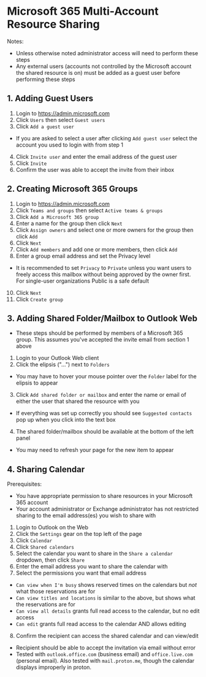 # Microsoft 365 Multi-Account Resource Sharing

Notes:  

* Unless otherwise noted administrator access will need to perform these steps  
* Any external users (accounts not controlled by the Microsoft account the shared resource is on) must be added as a guest user before performing these steps  

## 1. Adding Guest Users

1. Login to https://admin.microsoft.com  
2. Click `Users` then select `Guest users`  
3. Click `Add a guest user`  
  * If you are asked to select a user after clicking `Add guest user`  select the account you used to login with from step 1  
4. Click `Invite user` and enter the email address of the guest user  
5. Click `Invite`  
6. Confirm the user was able to accept the invite from their inbox  

## 2. Creating Microsoft 365 Groups

1. Login to https://admin.microsoft.com  
2. Click `Teams and groups` then select `Active teams & groups`  
3. Click `Add a Microsoft 365 group`  
4. Enter a name for the group then click `Next`  
5. Click `Assign owners` and select one or more owners for the group then click `Add`  
7. Click `Next`  
8. Click `Add members` and add one or more members, then click `Add`  
9. Enter a group email address and set the Privacy level  
  * It is recommended to set `Privacy` to `Private` unless you want users to freely access this mailbox without being approved by the owner first. For single-user organizations Public is a safe default  
10. Click `Next`  
11. Click `Create group`  

## 3. Adding Shared Folder/Mailbox to Outlook Web

* These steps should be performed by members of a Microsoft 365 group. This assumes you've accepted the invite email from section 1 above  

1. Login to your Outlook Web client  
2. Click the elipsis ("...") next to `Folders`  
  * You may have to hover your mouse pointer over the `Folder` label for the elipsis to appear  
3. Click `Add shared folder or mailbox` and enter the name or email of either the user that shared the resource with you  
  * If everything was set up correctly you should see `Suggested contacts` pop up when you click into the text box  
4. The shared folder/mailbox should be available at the bottom of the left panel  
  * You may need to refresh your page for the new item to appear  

## 4. Sharing Calendar

Prerequisites:  

* You have appropriate permission to share resources in your Microsoft 365 account  
* Your account administrator or Exchange administrator has not restricted sharing to the email address(es) you wish to share with  

1. Login to Outlook on the Web  
2. Click the `Settings` gear on the top left of the page  
3. Click `Calendar`  
4. Click `Shared calendars`  
5. Select the calendar you want to share in the `Share a calendar` dropdown, then click `Share`  
6. Enter the email address you want to share the calendar with  
7. Select the permissions you want that email address  
  * `Can view when I'm busy` shows reserved times on the calendars but _not_ what those reservations are for  
  * `Can view titles and locations` is similar to the above, but shows what the reservations are for  
  * `Can view all details` grants full read access to the calendar, but no edit access  
  * `Can edit` grants full read access to the calendar AND allows editing  
8. Confirm the recipient can access the shared calendar and can view/edit  
  * Recipient should be able to accept the invitation via email without error  
  * Tested with `outlook.office.com` (business email) and `office.live.com` (personal email). Also tested with `mail.proton.me`, though the calendar displays improperly in proton.  
